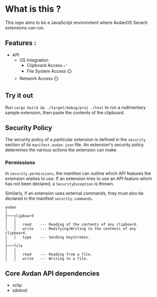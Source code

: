 # What is this ?

This repo aims to be a JavaScript environment where AvdanOS Serach extensions can run.

## Features :
- API
    - OS Integration
        - Clipboard Access ✅
        - File System Access ⏲️ 
    - Network Access ⏲️

## Try it out

Run `cargo build && ./target/debug/proj ./test` to run a rudimentary sample extension,
then paste the contents of the clipboard.





## Security Policy

The security policy of a particular extension is defined in the `security` section of its `manifest.avdan.json` file.
An extension's security policy determines the various actions the extension can make.

### Permissions
In `security.permissions`, the manifest can outline which API features the extension wishes to use.
If an extension tries to use an API feature which has not been declared, a `SecurityException` is thrown.

Similarly, if an extension uses external commands, they must also be declared in the manifest `security.commands`. 
```
avdan
│   
├───clipboard
│   │   
│   │   read    --- Reading of the contents of any clipboard.
│   │   write   --- Modifying/Writing to the contents of any clipboard.
│   │   type    --- Sending keystrokes.
│
├───file
│   │   
│   │   read    --- Reading from a file.
│   │   write   --- Writing to a file.
```

## Core Avdan API dependencies
- xclip
- xdotool
